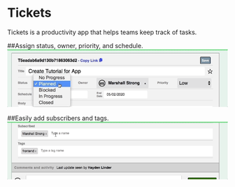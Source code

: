 # Tickets

Tickets is a productivity app that helps teams keep track of tasks. 

##Assign status, owner, priority, and schedule.
![Ticket](readme_ticket_form.gif)

##Easily add subscribers and tags.
![Subscribed](readme_subscribed.gif)
